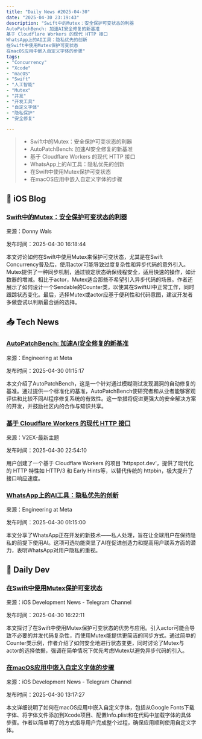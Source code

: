 ```yaml
---
title: "Daily News #2025-04-30"
date: "2025-04-30 23:19:43"
description: "Swift中的Mutex：安全保护可变状态的利器
AutoPatchBench: 加速AI安全修复的新基准
基于 Cloudflare Workers 的现代 HTTP 接口
WhatsApp上的AI工具：隐私优先的创新
在Swift中使用Mutex保护可变状态
在macOS应用中嵌入自定义字体的步骤"
tags: 
- "Concurrency"
- "Xcode"
- "macOS"
- "Swift"
- "人工智能"
- "Mutex"
- "并发"
- "开发工具"
- "自定义字体"
- "隐私保护"
- "安全修复"

---
```


> - Swift中的Mutex：安全保护可变状态的利器
> - AutoPatchBench: 加速AI安全修复的新基准
> - 基于 Cloudflare Workers 的现代 HTTP 接口
> - WhatsApp上的AI工具：隐私优先的创新
> - 在Swift中使用Mutex保护可变状态
> - 在macOS应用中嵌入自定义字体的步骤

## 🍎 iOS Blog

### [Swift中的Mutex：安全保护可变状态的利器](https://www.donnywals.com/protecting-mutable-state-with-mutex-in-swift/)

来源：Donny Wals

发布时间：2025-04-30 16:18:44

本文讨论如何在Swift中使用Mutex来保护可变状态，尤其是在Swift Concurrency普及后，使用actor可能导致过度复杂性和异步代码的意外引入。Mutex提供了一种同步机制，通过锁定状态确保线程安全，适用快速的操作，如计数器的增减。相比于actor，Mutex适合那些不希望引入异步代码的场景。作者还展示了如何设计一个Sendable的Counter类，以使其在SwiftUI中正常工作，同时跟踪状态变化。最后，选择Mutex或actor应基于便利性和代码意图，建议开发者多做尝试以判断最合适的选择。

## 📥 Tech News

### [AutoPatchBench: 加速AI安全修复的新基准](https://engineering.fb.com/2025/04/29/ai-research/autopatchbench-benchmark-ai-powered-security-fixes/)

来源：Engineering at Meta

发布时间：2025-04-30 01:15:17

本文介绍了AutoPatchBench，这是一个针对通过模糊测试发现漏洞的自动修复的基准。通过提供一个标准化的基准，AutoPatchBench使研究者和从业者能够客观评估和比较不同AI程序修复系统的有效性。这一举措将促进更强大的安全解决方案的开发，并鼓励社区内的合作与知识共享。

### [基于 Cloudflare Workers 的现代 HTTP 接口](https://www.v2ex.com/t/1129237)

来源：V2EX-最新主题

发布时间：2025-04-30 22:54:10

用户创建了一个基于 Cloudflare Workers 的项目 'httpspot.dev'，提供了现代化的 HTTP 特性如 HTTP/3 和 Early Hints等，以替代传统的 httpbin，极大提升了接口响应速度。

### [WhatsApp上的AI工具：隐私优先的创新](https://engineering.fb.com/2025/04/29/security/whatsapp-private-processing-ai-tools/)

来源：Engineering at Meta

发布时间：2025-04-30 01:15:00

本文分享了WhatsApp正在开发的新技术——私人处理，旨在让全球用户在保持隐私的前提下使用AI。这项可选功能突显了AI在促进创造力和提高用户联系方面的潜力，表明WhatsApp对用户隐私的重视。

## 💾 Daily Dev

### [在Swift中使用Mutex保护可变状态](https://www.donnywals.com/protecting-mutable-state-with-mutex-in-swift/)

来源：iOS Development News - Telegram Channel

发布时间：2025-04-30 16:22:11

本文探讨了在Swift中使用Mutex保护可变状态的优势与应用。引入actor可能会导致不必要的并发代码复杂性，而使用Mutex能提供更简洁的同步方式。通过简单的Counter类示例，作者介绍了如何安全地进行状态变更，同时讨论了Mutex与actor的选择依据，强调在简单情况下优先考虑Mutex以避免异步代码的引入。

### [在macOS应用中嵌入自定义字体的步骤](https://nilcoalescing.com/blog/EmbeddingACustomFontIntoAMacOSAppBundle/)

来源：iOS Development News - Telegram Channel

发布时间：2025-04-30 13:17:27

本文详细说明了如何在macOS应用中嵌入自定义字体，包括从Google Fonts下载字体、将字体文件添加到Xcode项目、配置Info.plist和在代码中加载字体的具体步骤。作者以简单明了的方式指导用户完成整个过程，确保应用顺利使用自定义字体。
